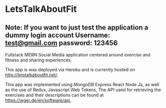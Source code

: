 # LetsTalkAboutFit

## Note: If you want to just test the application a dummy login account  Username: test@gmail.com password: 123456

Fullstack MERN Social Media application centered around exercise and fitness and sharing experiences. 

This app is was deployed via Heroku and is currently hosted on http://letstalkaboutfit.net/.

This app was implemented using MongoDB Express React Node Js, as well as the use of Redux, Javascript Web Tokens, The
API used for retrieving the exercises and their descriptions can be found at https://wger.de/en/software/api.



